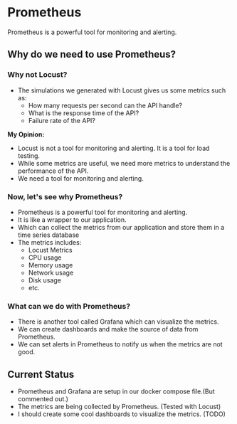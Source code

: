 # Prometheus

Prometheus is a powerful tool for monitoring and alerting.

## Why do we need to use Prometheus?

### Why not Locust?

- The simulations we generated with Locust gives us some metrics such as:
  - How many requests per second can the API handle?
  - What is the response time of the API?
  - Failure rate of the API?

**My Opinion:**

- Locust is not a tool for monitoring and alerting. It is a tool for load testing.
- While some metrics are useful, we need more metrics to understand the performance of the API.
- We need a tool for monitoring and alerting.

### Now, let's see why Prometheus?

- Prometheus is a powerful tool for monitoring and alerting.
- It is like a wrapper to our application.
- Which can collect the metrics from our application and store them in a time series database
- The metrics includes:
  - Locust Metrics
  - CPU usage
  - Memory usage
  - Network usage
  - Disk usage
  - etc.

### What can we do with Prometheus?

- There is another tool called Grafana which can visualize the metrics.
- We can create dashboards and make the source of data from Prometheus.
- We can set alerts in Prometheus to notify us when the metrics are not good.

## Current Status

- Prometheus and Grafana are setup in our docker compose file.(But commented out.)
- The metrics are being collected by Prometheus. (Tested with Locust)
- I should create some cool dashboards to visualize the metrics. (TODO)
